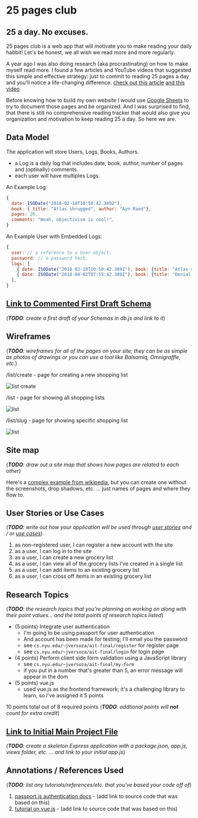 
# 25 pages club 

## 25 a day. No excuses.

25 pages club is a web app that will motivate you to make reading your daily habbit! Let's be honest, we all wish we read more and more regularly.

A year ago I was also doing research (aka procrastinating) on how to make myself read more. I found a few articles and YouTube videos that suggested this simple and effective strategy: just to commit to reading 25 pages a day and you'll notice a life-changing difference. [check out this article](https://github.com/nyu-csci-ua-0480-008-spring-2018/dt1308-final-project.git) [and this video](https://www.youtube.com/watch?v=iiNISuM4wl0)

Before knowing how to build my own website I would use [Google Sheets](https://docs.google.com/spreadsheets/d/1JTNRAV_t4RNSDDJlno2HkTcegqYsFdJ5Db9VQLbXfgU/edit#gid=0) to try to document those pages and be organized. And I was surprised to find, that there is still no comprehensive reading tracker that would also give you organization and motivation to keep reading 25 a day. So here we are.

## Data Model

The application will store Users, Logs, Books, Authors.

* a Log is a daily log that includes date, book, author, number of pages and (optinally) comments.
* each user will have multiples Logs.

An Example Log:

```javascript
{
  date: ISODate("2018-02-10T10:50:42.389Z"),
  book: { title: "Atlas shrugged", author: "Ayn Rand"},
  pages: 26,
  comments: "Woah, objectivism is cool!",
}
```

An Example User with Embedded Logs:

```javascript
{
  user: // a reference to a User object,
  password: // a password hash,
  logs: [
    { date: ISODate("2018-02-10T10:50:42.389Z"), book: {title: "Atlas shrugged", author: "Ayn Rand"}, pages: 26, comments: "Woah, objectivism is cool!"},
    { date: ISODate("2018-04-02T07:55:42.389Z"), book: {title: "Denial of Death", author: "Ernest Becker"}, pages: 27, comments: "this. is. hard."},
  ],
}
```


## [Link to Commented First Draft Schema](db.js) 

(___TODO__: create a first draft of your Schemas in db.js and link to it_)

## Wireframes

(___TODO__: wireframes for all of the pages on your site; they can be as simple as photos of drawings or you can use a tool like Balsamiq, Omnigraffle, etc._)

/list/create - page for creating a new shopping list

![list create](documentation/list-create.png)

/list - page for showing all shopping lists

![list](documentation/list.png)

/list/slug - page for showing specific shopping list

![list](documentation/list-slug.png)

## Site map

(___TODO__: draw out a site map that shows how pages are related to each other_)

Here's a [complex example from wikipedia](https://upload.wikimedia.org/wikipedia/commons/2/20/Sitemap_google.jpg), but you can create one without the screenshots, drop shadows, etc. ... just names of pages and where they flow to.

## User Stories or Use Cases

(___TODO__: write out how your application will be used through [user stories](http://en.wikipedia.org/wiki/User_story#Format) and / or [use cases](https://www.mongodb.com/download-center?jmp=docs&_ga=1.47552679.1838903181.1489282706#previous)_)

1. as non-registered user, I can register a new account with the site
2. as a user, I can log in to the site
3. as a user, I can create a new grocery list
4. as a user, I can view all of the grocery lists I've created in a single list
5. as a user, I can add items to an existing grocery list
6. as a user, I can cross off items in an existing grocery list

## Research Topics

(___TODO__: the research topics that you're planning on working on along with their point values... and the total points of research topics listed_)

* (5 points) Integrate user authentication
    * I'm going to be using passport for user authentication
    * And account has been made for testing; I'll email you the password
    * see <code>cs.nyu.edu/~jversoza/ait-final/register</code> for register page
    * see <code>cs.nyu.edu/~jversoza/ait-final/login</code> for login page
* (4 points) Perform client side form validation using a JavaScript library
    * see <code>cs.nyu.edu/~jversoza/ait-final/my-form</code>
    * if you put in a number that's greater than 5, an error message will appear in the dom
* (5 points) vue.js
    * used vue.js as the frontend framework; it's a challenging library to learn, so I've assigned it 5 points

10 points total out of 8 required points (___TODO__: addtional points will __not__ count for extra credit_)


## [Link to Initial Main Project File](app.js) 

(___TODO__: create a skeleton Express application with a package.json, app.js, views folder, etc. ... and link to your initial app.js_)

## Annotations / References Used

(___TODO__: list any tutorials/references/etc. that you've based your code off of_)

1. [passport.js authentication docs](http://passportjs.org/docs) - (add link to source code that was based on this)
2. [tutorial on vue.js](https://vuejs.org/v2/guide/) - (add link to source code that was based on this)
